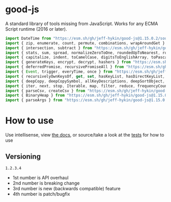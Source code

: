 # good-js

A standard library of tools missing from JavaScript. Works for any ECMA Script runtime (2016 or later).

```js
import DateTime from "https://esm.sh/gh/jeff-hykin/good-js@1.15.0.2/source/date.js"
import { zip, enumerate, count, permute, combinations, wrapAroundGet } from "https://esm.sh/gh/jeff-hykin/good-js@1.15.0.2/source/array.js"
import { intersection, subtract } from "https://esm.sh/gh/jeff-hykin/good-js@1.15.0.2/source/set.js"
import { stats, sum, spread, normalizeZeroToOne, roundedUpToNearest, roundedDownToNearest } from "https://esm.sh/gh/jeff-hykin/good-js@1.15.0.2/source/math.js"
import { capitalize, indent, toCamelCase, digitsToEnglishArray, toPascalCase, toKebabCase, toSnakeCase, toScreamingKebabCase, toScreamingSnakeCase, toRepresentation, toString, regex, findAll, iterativelyFindAll, escapeRegexMatch, escapeRegexReplace, extractFirst, isValidIdentifier, removeCommonPrefix, didYouMean } from "https://esm.sh/gh/jeff-hykin/good-js@1.15.0.2/source/string.js"
import { generateKeys, encrypt, decrypt, hashers } from "https://esm.sh/gh/jeff-hykin/good-js@1.15.0.2/source/encryption.js"
import { deferredPromise, recursivePromiseAll } from "https://esm.sh/gh/jeff-hykin/good-js@1.15.0.2/source/async.js"
import { Event, trigger, everyTime, once } from "https://esm.sh/gh/jeff-hykin/good-js@1.15.0.2/source/events.js"
import { recursivelyOwnKeysOf, get, set, hasKeyList, hasDirectKeyList, remove, merge, compareProperty, recursivelyIterateOwnKeysOf } from "https://esm.sh/gh/jeff-hykin/good-js@1.15.0.2/source/object.js"
import { deepCopy, deepCopySymbol, allKeyDescriptions, deepSortObject, shallowSortObject, isGeneratorObject,isAsyncIterable, isSyncIterable, isIterableTechnically, isSyncIterableObjectOrContainer, allKeys } from "https://esm.sh/gh/jeff-hykin/good-js@1.15.0.2/source/value.js"
import { iter, next, stop, Iterable, map, filter, reduce, frequencyCount, zip, count, enumerate, permute, combinations, slices, asyncIteratorToList, concurrentlyTransform, forkBy } from "https://esm.sh/gh/jeff-hykin/good-js@1.15.0.2/source/iterable.js"
import { parseCsv, createCsv } from "https://esm.sh/gh/jeff-hykin/good-js@1.15.0.2/source/csv.js"
import { BinaryHeap } from "https://esm.sh/gh/jeff-hykin/good-js@1.15.0.2/source/binary_heap.js"
import { parseArgs } from "https://esm.sh/gh/jeff-hykin/good-js@1.15.0.2/source/flattened/parse_args.js"
```


# How to use

Use intellisense, view [the docs](https://esm.sh/gh/jeff-hykin/good-js?doc), or source/take a look at the [tests](https://github.com/jeff-hykin/good-js/tree/master/tests) for how to use

## Versioning

`1.2.3.4`
- 1st number is API overhaul
- 2nd number is breaking change
- 3rd number is new (backwards compatible) feature 
- 4th number is patch/bugfix